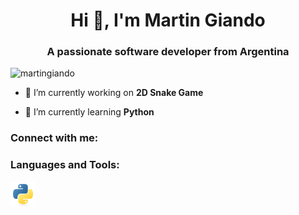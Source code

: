 <h1 align="center">Hi 👋, I'm Martin Giando</h1>
<h3 align="center">A passionate software developer from Argentina</h3>

<p align="left"> <img src="https://komarev.com/ghpvc/?username=martingiando&label=Profile%20views&color=0e75b6&style=flat" alt="martingiando" /> </p>

- 🔭 I’m currently working on **2D Snake Game**

- 🌱 I’m currently learning **Python**

<h3 align="left">Connect with me:</h3>
<p align="left">
</p>

<h3 align="left">Languages and Tools:</h3>
<p align="left"> <a href="https://www.python.org" target="_blank" rel="noreferrer"> <img src="https://raw.githubusercontent.com/devicons/devicon/master/icons/python/python-original.svg" alt="python" width="40" height="40"/> </a> </p>


